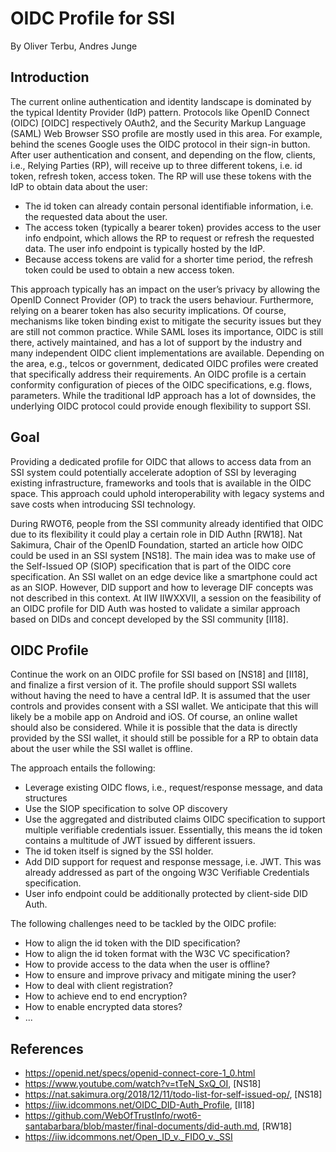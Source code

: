 # OIDC Profile for SSI
By Oliver Terbu, Andres Junge

## Introduction
The current online authentication and identity landscape is dominated by the typical Identity 
Provider (IdP) pattern. Protocols like OpenID Connect (OIDC) [OIDC] respectively OAuth2, and the
Security Markup Language (SAML) Web Browser SSO profile are mostly used in this area.
For example, behind the scenes Google uses the OIDC protocol in their sign-in button.
After user authentication and consent, and depending on the flow, clients, i.e., 
Relying Parties (RP), will receive up to three different tokens, i.e. id token, refresh token,
access token. The RP will use these tokens with the IdP to obtain data about the user:

- The id token can already contain personal identifiable information, i.e. the requested data
  about the user.
- The access token (typically a bearer token) provides access to the user info endpoint,
  which allows the RP to request or refresh the requested data. The user info endpoint is
  typically hosted by the IdP.
- Because access tokens are valid for a shorter time period, the refresh token could be
  used to obtain a new access token.

This approach typically has an impact on the user’s privacy by allowing the OpenID Connect
Provider (OP) to track the users behaviour. Furthermore, relying on a bearer token has also
security implications. Of course, mechanisms like token binding exist to mitigate the security
issues but they are still not common practice. While SAML loses its importance, OIDC is still
there, actively maintained, and has a lot of support by the industry and many independent OIDC
client implementations are available. Depending on the area, e.g., telcos or government,
dedicated OIDC profiles were created that specifically address their requirements. An OIDC
profile is a certain conformity configuration of pieces of the OIDC specifications, e.g. flows,
parameters. While the traditional IdP approach has a lot of downsides, the underlying 
OIDC protocol could provide enough flexibility to support SSI.

## Goal
Providing a dedicated profile for OIDC that allows to access data from an SSI system
could potentially accelerate adoption of SSI by leveraging existing infrastructure, frameworks
and tools that is available in the OIDC space. This approach could uphold interoperability with
legacy systems and save costs when introducing SSI technology. 

During RWOT6, people from the SSI community
already identified that OIDC due to its flexibility it could play a certain role in DID Authn [RW18].
Nat Sakimura, Chair of the OpenID Foundation, started an article how OIDC could be
used in an SSI system [NS18]. The main idea was to make use of the Self-Issued OP (SIOP)
specification that is part of the OIDC core specification. An SSI wallet on an edge device
like a smartphone could act as an SIOP. However, DID support and how to leverage DIF concepts
was not described in this context. At IIW IIWXXVII, a session on the feasibility 
of an OIDC profile for DID Auth was hosted to validate a similar approach based on DIDs
and concept developed by the SSI community [II18]. 

## OIDC Profile
Continue the work on an OIDC profile for SSI based on [NS18] and [II18], and finalize
a first version of it. The profile should support SSI wallets without having the need to have
a central IdP. It is assumed that the user controls and provides consent with a SSI wallet. 
We anticipate that this will likely be a mobile app on Android and iOS. Of course, an online wallet
should also be considered. While it is possible that the data is directly provided by the SSI wallet,
it should still be possible for a RP to obtain data about the user while the SSI wallet is offline.  

The approach entails the following:
- Leverage existing OIDC flows, i.e., request/response message, and data structures
- Use the SIOP specification to solve OP discovery
- Use the aggregated and distributed claims OIDC specification to support multiple verifiable credentials
issuer. Essentially, this means the id token contains a multitude of JWT issued by different issuers.
- The id token itself is signed by the SSI holder.
- Add DID support for request and response message, i.e. JWT. This was already addressed
as part of the ongoing W3C Verifiable Credentials specification.
- User info endpoint could be additionally protected by client-side DID Auth. 

The following challenges need to be tackled by the OIDC profile:
- How to align the id token with the DID specification?
- How to align the id token format with the W3C VC specification?
- How to provide access to the data when the user is offline?
- How to ensure and improve privacy and mitigate mining the user?
- How to deal with client registration?
- How to achieve end to end encryption?
- How to enable encrypted data stores?
- ...

## References
* https://openid.net/specs/openid-connect-core-1_0.html
* https://www.youtube.com/watch?v=tTeN_SxQ_OI, [NS18]
* https://nat.sakimura.org/2018/12/11/todo-list-for-self-issued-op/, [NS18]
* https://iiw.idcommons.net/OIDC_DID-Auth_Profile, [II18]
* https://github.com/WebOfTrustInfo/rwot6-santabarbara/blob/master/final-documents/did-auth.md, [RW18]
* https://iiw.idcommons.net/Open_ID_v._FIDO_v._SSI

